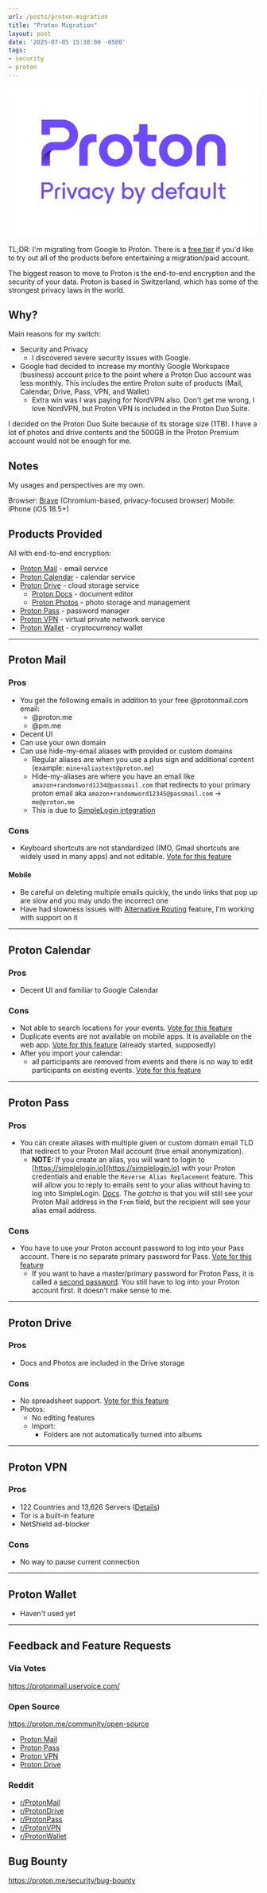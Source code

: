 ```yaml
---
url: /posts/proton-migration
title: "Proton Migration"
layout: post
date: '2025-07-05 15:38:00 -0500'
tags:
- security
- proton
---
```


![Proton Logo](/img/proton_logo_with_tagline.png)

TL;DR: I'm migrating from Google to Proton. There is a [free tier](https://proton.me/support/proton-plans#proton-free) if you'd like to try out all of the products before entertaining a migration/paid account.

The biggest reason to move to Proton is the end-to-end encryption and the security of your data. Proton is based in Switzerland, which has some of the strongest privacy laws in the world.

## Why?

Main reasons for my switch:

- Security and Privacy
  - I discovered severe security issues with Google.
- Google had decided to increase my monthly Google Workspace (business) account price to the point where a Proton Duo account was less monthly. This includes the entire Proton suite of products (Mail, Calendar, Drive, Pass, VPN, and Wallet)
  - Extra win was I was paying for NordVPN also. Don't get me wrong, I love NordVPN, but Proton VPN is included in the Proton Duo Suite.

I decided on the Proton Duo Suite because of its storage size (1TB). I have a lot of photos and drive contents and the 500GB in the Proton Premium account would not be enough for me.

## Notes

My usages and perspectives are my own.

Browser: [Brave](https://brave.com/) (Chromium-based, privacy-focused browser)
Mobile: iPhone (iOS 18.5+)

## Products Provided

All with end-to-end encryption:

- [Proton Mail](https://proton.me/mail) - email service
- [Proton Calendar](https://proton.me/calendar) - calendar service
- [Proton Drive](https://proton.me/drive) - cloud storage service
  - [Proton Docs](https://proton.me/drive/docs) - document editor
  - [Proton Photos](https://proton.me/drive/photo-storage) - photo storage and management
- [Proton Pass](https://proton.me/pass) - password manager
- [Proton VPN](https://protonvpn.com/) - virtual private network service
- [Proton Wallet](https://proton.me/wallet) - cryptocurrency wallet

---

## Proton Mail

### Pros

- You get the following emails in addition to your free @protonmail.com email:
  - @proton.me
  - @pm.me
- Decent UI
- Can use your own domain
- Can use hide-my-email aliases with provided or custom domains
  - Regular aliases are when you use a plus sign and additional content (example: `mine+aliastext@proton.me`)
  - Hide-my-aliases are where you have an email like `amazon+randomword1234@passmail.com` that redirects to your primary proton email aka `amazon+randomword12345@passmail.com` -> `me@proton.me`
  - This is due to [SimpleLogin integration](https://simplelogin.io/blog/simplelogin-join-proton/)

### Cons

- Keyboard shortcuts are not standardized (IMO, Gmail shortcuts are widely used in many apps) and not editable. [Vote for this feature](https://protonmail.uservoice.com/forums/284483-proton-mail/suggestions/38545198-improve-keyboard-shortcuts-gmail-like)

#### Mobile

- Be careful on deleting multiple emails quickly, the undo links that pop up are slow and you may undo the incorrect one
- Have had slowness issues with [Alternative Routing](https://proton.me/blog/anti-censorship-alternative-routing) feature, I'm working with support on it

---

## Proton Calendar

### Pros

- Decent UI and familiar to Google Calendar

### Cons

- Not able to search locations for your events. [Vote for this feature](https://protonmail.uservoice.com/forums/932842-proton-calendar/suggestions/42224578-calendar-location-maps-integration-e-g-open-stre)
- Duplicate events are not available on mobile apps. It is available on the web app. [Vote for this feature](https://protonmail.uservoice.com/forums/932842-proton-calendar/suggestions/42699347-duplicate-event) (already started, supposedly)
- After you import your calendar:
    - all participants are removed from events and there is no way to edit participants on existing events. [Vote for this feature](https://protonmail.uservoice.com/forums/932842-proton-calendar/suggestions/48369923-edit-add-participants-on-existing-events)

---

## Proton Pass

### Pros

- You can create aliases with multiple given or custom domain email TLD that redirect to your Proton Mail account (true email anonymization).
  - **NOTE:** If you create an alias, you will want to login to [https://simplelogin.io](https://simplelogin.io) with your Proton credentials and enable the `Reverse Alias Replacement` feature. This will allow you to reply to emails sent to your alias without having to log into SimpleLogin. [Docs](https://simplelogin.io/docs/getting-started/reverse-alias/). The _gotcha_ is that you will still see your Proton Mail address in the `From` field, but the recipient will see your alias email address.

### Cons

- You have to use your Proton account password to log into your Pass account. There is no separate primary password for Pass. [Vote for this feature](https://protonmail.uservoice.com/forums/953584-proton-pass/suggestions/48633443-log-into-proton-pass-directly-with-its-own-passwor)
  - If you want to have a master/primary password for Proton Pass, it is called a [second password](https://proton.me/support/pass-extra-password). You still have to log into your Proton account first. It doesn't make sense to me.

---

## Proton Drive

### Pros

- Docs and Photos are included in the Drive storage

### Cons

- No spreadsheet support. [Vote for this feature](https://protonmail.uservoice.com/forums/932839-proton-drive/suggestions/49779578-complete-proton-docs-with-proton-sheets-and-slides)
- Photos:
  - No editing features
  - Import:
    - Folders are not automatically turned into albums

---

## Proton VPN

### Pros

- 122 Countries and 13,626 Servers ([Details](https://protonvpn.com/vpn-servers))
- Tor is a built-in feature
- NetShield ad-blocker

### Cons

- No way to pause current connection

---

## Proton Wallet

- Haven't used yet

---

## Feedback and Feature Requests

### Via Votes

https://protonmail.uservoice.com/

### Open Source

https://proton.me/community/open-source

- [Proton Mail](https://github.com/ProtonMail)
- [Proton Pass](https://github.com/protonpass)
- [Proton VPN](https://github.com/ProtonVPN)
- [Proton Drive](https://github.com/ProtonDriveApps)

### Reddit

- [r/ProtonMail](https://www.reddit.com/r/ProtonMail/)
- [r/ProtonDrive](https://www.reddit.com/r/ProtonDrive/)
- [r/ProtonPass](https://www.reddit.com/r/ProtonPass/)
- [r/ProtonVPN](https://www.reddit.com/r/ProtonVPN/)
- [r/ProtonWallet](https://www.reddit.com/r/ProtonWallet/)

## Bug Bounty

https://proton.me/security/bug-bounty
